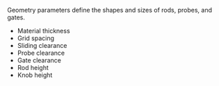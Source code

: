 Geometry parameters define the shapes and sizes of rods, probes, and gates. 

* Material thickness
* Grid spacing
* Sliding clearance
* Probe clearance
* Gate clearance
* Rod height
* Knob height
